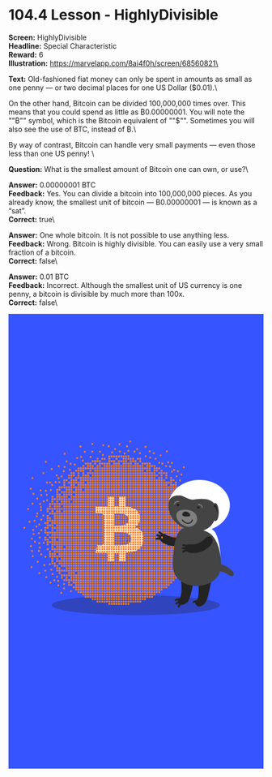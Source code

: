 # 104.4 Lesson - HighlyDivisible

**Screen:** HighlyDivisible\
**Headline:** Special Characteristic\
**Reward:** 6\
**Illustration:** https://marvelapp.com/8ai4f0h/screen/68560821\

**Text:** Old-fashioned fiat money can only be spent in amounts as small as one penny — or two decimal places for one US Dollar ($0.01).\\

On the other hand, Bitcoin can be divided 100,000,000 times over. This means that you could spend as little as ₿0.00000001. You will note the &quot;&quot;₿&quot;&quot; symbol, which is the Bitcoin equivalent of &quot;&quot;$&quot;&quot;. Sometimes you will also see the use of BTC, instead of ₿.\\

By way of contrast, Bitcoin can handle very small payments — even those less than one US penny!
\

**Question:** What is the smallest amount of Bitcoin one can own, or use?\

**Answer:** 0.00000001 BTC\
**Feedback:** Yes. You can divide a bitcoin into 100,000,000 pieces. As you already know, the smallest unit of bitcoin — B0.00000001 — is known as a “sat”.\
**Correct:** true\

**Answer:** One whole bitcoin. It is not possible to use anything less.\
**Feedback:** Wrong. Bitcoin is highly divisible. You can easily use a very small fraction of a bitcoin.\
**Correct:** false\

**Answer:** 0.01 BTC\
**Feedback:** Incorrect. Although the smallest unit of US currency is one penny, a bitcoin is divisible by much more than 100x.\
**Correct:** false\


![](<../.gitbook/assets/image (17).png>)

